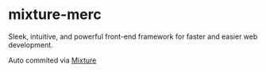 # mixture-merc

Sleek, intuitive, and powerful front-end framework for faster and easier web development.

Auto commited via [Mixture](http://mixture.io)
